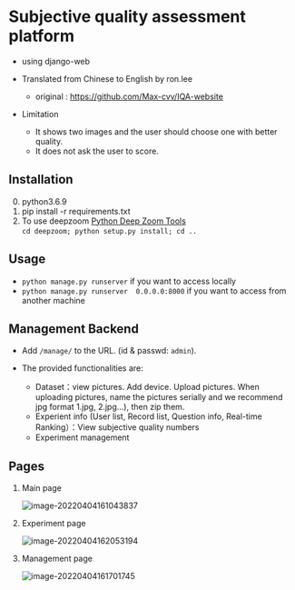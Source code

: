 # Subjective quality assessment platform 
- using django-web
- Translated from Chinese to English by ron.lee
  - original :  https://github.com/Max-cvv/IQA-website 

- Limitation
  - It shows two images and the user should choose one with better quality.
  - It does not ask the user to score.


## Installation
0. python3.6.9
1. pip install -r requirements.txt
2. To use deepzoom [Python Deep Zoom Tools](https://github.com/openzoom/deepzoom.py)  
    `cd deepzoom; python setup.py install; cd ..`
## Usage
- `python manage.py runserver` if you want to access locally
- `python manage.py runserver  0.0.0.0:8000` if you want to access from another machine

## Management Backend
- Add `/manage/` to the URL. (id & passwd: `admin`).

- The provided functionalities are:
  + Dataset：view pictures. Add device. Upload pictures. When uploading pictures, name the pictures serially and we recommend jpg format 1.jpg, 2.jpg...), then zip them.
  + Experient info (User list, Record list, Question info, Real-time Ranking）：View subjective quality numbers
  + Experiment management

## Pages

1. Main page

   ![image-20220404161043837](https://cdn.jsdelivr.net/gh/Max-cvv/imagehosting/img/image-20220404161043837.png)

2. Experiment page

   ![image-20220404162053194](https://cdn.jsdelivr.net/gh/Max-cvv/imagehosting/img/image-20220404162053194.png)

3. Management page

   ![image-20220404161701745](https://cdn.jsdelivr.net/gh/Max-cvv/imagehosting/img/image-20220404161701745.png)

